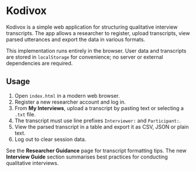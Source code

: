 # Kodivox

Kodivox is a simple web application for structuring qualitative interview transcripts. The app allows a researcher to register, upload transcripts, view parsed utterances and export the data in various formats.

This implementation runs entirely in the browser. User data and transcripts are stored in `localStorage` for convenience; no server or external dependencies are required.

## Usage

1. Open `index.html` in a modern web browser.
2. Register a new researcher account and log in.
3. From **My Interviews**, upload a transcript by pasting text or selecting a `.txt` file.
4. The transcript must use line prefixes `Interviewer:` and `Participant:`.
5. View the parsed transcript in a table and export it as CSV, JSON or plain text.
6. Log out to clear session data.

See the **Researcher Guidance** page for transcript formatting tips. The new **Interview Guide** section summarises best practices for conducting qualitative interviews.
